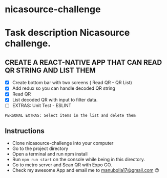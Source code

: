# nicasource-challenge
# Task description Nicasource challenge.

## CREATE A REACT-NATIVE APP THAT CAN READ QR STRING AND LIST THEM
- [x] Create bottom bar with two screens ( Read QR - QR List)
- [x] Add redux so you can handle decoded QR string
- [x] Read QR
- [x] List decoded QR with input to filter data.
- [ ] EXTRAS: Unit Test - ESLINT

```PERSONAL EXTRAS: Select items in the list and delete them```

## Instructions
* Clone nicasource-challenge into your computer
* Go to the project directory
* Open a terminal and run npm install
* Run ```npm run start``` on the console while being in this directory.
* Go to metro server and Scan QR with Expo GO.
* Check my awesome App and email me to manubolla17@gmail.com 😉
